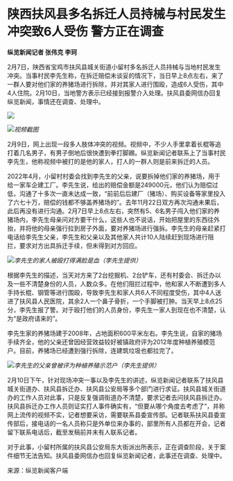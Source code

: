 # 陕西扶风县多名拆迁人员持械与村民发生冲突致6人受伤 警方正在调查

**纵览新闻记者 张伟克 李珂**

2月7日，陕西省宝鸡市扶风县城关街道小留村多名拆迁人员持械与当地村民发生冲突。当事村民李先生称，在拆迁赔偿未谈妥的情况下，当日早上8点左右，来了一群人要对他们家的养猪场进行拆除，并对其家人进行围殴，造成6人受伤，其中4人住院。2月10日，当地警方表示已经接到报警介入处理。扶风县委网信办回复纵览新闻，事情还在调查、处理中。

![](https://inews.gtimg.com/newsapp_bt/0/15658844637/1000)

![](https://inews.gtimg.com/newsapp_bt/0/15658844612/1000)_视频截图_

2月9日，网上出现一段多人肢体冲突的视频。视频中，不少人手里拿着长棍等追打着几名男子，有男子倒地后很快遭到拳打脚踢。纵览新闻记者联系上了当事村民李先生，他称视频中被打的是他的家人，打人的一群人则是前来拆迁的人员。

2022年4月，小留村村委会找到李先生的父亲，说要拆掉他们家的养猪场，用于给一家车企建工厂。李先生说，给出的赔偿金额是249000元，他们认为赔偿过低，沟通了十多次一直未达成一致，“前前后后建厂（猪场）、购买设备等家里投入了六七十万，赔偿的钱都不够盖养猪场的”。去年11月22日双方再次沟通未果后，此后再没有进行沟通。2月7日早上8点左右，突然有5、6名男子闯入他们家的养猪场内，李先生母亲问对方要干什么，这些人也不说话，开始把屋里的东西往外抬，并将他的母亲强行拉到房子外面，要对养猪场进行强拆。李先生的母亲赶紧打电话给李先生父亲，李先生和父亲以及其他家人共计10人陆续赶到现场进行阻拦，要求对方出具拆迁手续，但未得到对方回应。

![](https://inews.gtimg.com/newsapp_bt/0/15658844614/1000)_李先生的家人被殴打得满脸是血（李先生提供）_

根据李先生的描述，当天对方来了2台挖掘机、2台铲车，还有村委会、拆迁办以及一些不清楚身份的人员，人数众多。在他们阻拦过程中，他和家人不断遭到多人手持长棍、钢管等进行围殴，导致李先生和家人共6人不同程度受伤，其中4人送进了扶风县人民医院，其余2人一个鼻子骨折，一个手脚被打肿。当天早上8点25分，李先生报了警。对于殴打他们的人员身份，李先生一家人到现在也不清楚，认为“是政府请来的”。

李先生家的养猪场建于2008年，占地面积600平米左右。李先生说，自家的猪场手续齐全，他的父亲还曾因经营效益较好被镇政府评为2012年度种植养殖模范户。目前，养猪场已经遭到强行拆除，连建筑垃圾也都拉完了。

![](https://inews.gtimg.com/newsapp_bt/0/15658844618/1000)_李先生的父亲曾被评为种植养殖示范户（李先生提供）_

2月10日下午，针对现场冲突一事以及李先生的讲述，纵览新闻记者联系了扶风县城关街道办、扶风县拆迁办、扶风县公安局等多个部门进行求证。扶风县城关街道办的工作人员对此事，只是反复强调街道办不清楚，要求记者去问扶风县拆迁办。扶风县拆迁办工作人员则证实打人事件确实有，“但要从哪个角度去考虑了”，并称网上流传的视频不实，记者想要采访，需要联系县委宣传部。记者联系扶风县委宣传部后，接电话的一名人员称只是外单位来办事的，部里所有人员都在开会，记者留下联系电话后，截至发稿前并未有人联系记者。

对于此事，小留村所属的扶风县公安局东大街派出所表示，正在调查阶段，关于案件细节无法告知。扶风县委网信办也回复纵览新闻记者，此事还在调查、处理中。

来源：纵览新闻客户端

